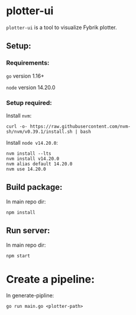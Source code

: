 # plotter-ui

`plotter-ui` is a tool to visualize Fybrik plotter.

## Setup:

### Requirements:
`go` version 1.16+

`node` version 14.20.0


### Setup required:

Install `nvm`:

```
curl -o- https://raw.githubusercontent.com/nvm-sh/nvm/v0.39.1/install.sh | bash
```

Install `node v14.20.0`:

```
nvm install --lts
nvm install v14.20.0
nvm alias default 14.20.0
nvm use 14.20.0
```

## Build package:

In main repo dir:
```
npm install
```

## Run server:

In main repo dir:
```
npm start
```

# Create a pipeline:

In generate-pipline:
```
go run main.go <plotter-path>
```
